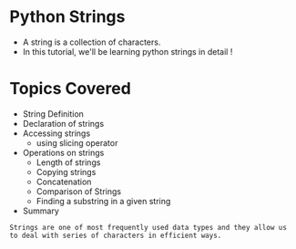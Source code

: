 # Python Strings

- A string is a collection of characters.
- In this tutorial, we'll be learning python strings in detail !

# Topics Covered

- String Definition
- Declaration of strings
- Accessing strings
  - using slicing operator
- Operations on strings
  - Length of strings
  - Copying strings
  - Concatenation
  - Comparison of Strings
  - Finding a substring in a given string
- Summary
``` 
Strings are one of most frequently used data types and they allow us to deal with series of characters in efficient ways.
```

